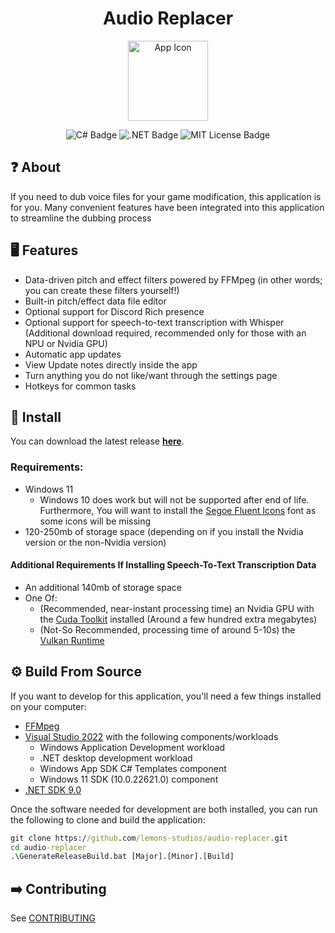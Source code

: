 <!--suppress ALL -->
<h1 align="center">Audio Replacer</h1>

<p align="center">
<img alt="App Icon" src="https://raw.githubusercontent.com/lemons-studios/audio-replacer/refs/heads/main/Assets/AppIcon.ico" width="128">
</p>

<p align="center">
  <img src="https://img.shields.io/badge/c%23-%23239120.svg?style=for-the-badge&logo=csharp&logoColor=white" alt="C# Badge">
  <img src="https://img.shields.io/badge/.NET-5C2D91?style=for-the-badge&logo=.net&logoColor=white" alt=".NET Badge">
  <img src="https://img.shields.io/badge/MIT-green?style=for-the-badge" alt="MIT License Badge">
</p>

## ❓ About
If you need to dub voice files for your game modification, this application is for you. Many convenient features have been integrated into this application to streamline the dubbing process

## 🖥️ Features
- Data-driven pitch and effect filters powered by FFMpeg (in other words; you can create these filters yourself!)
- Built-in pitch/effect data file editor
- Optional support for Discord Rich presence
- Optional support for speech-to-text transcription with Whisper (Additional download required, recommended only for those with an NPU or Nvidia GPU)
- Automatic app updates
- View Update notes directly inside the app
- Turn anything you do not like/want through the settings page
- Hotkeys for common tasks
  
## 💾 Install
You can download the latest release [**here**](https://github.com/lemons-studios/audio-replacer-2/releases/latest).
### Requirements:
- Windows 11 
    - Windows 10 does work but will not be supported after end of life. Furthermore, You will want to install the [Segoe Fluent Icons](https://aka.ms/SegoeFluentIcons) font as some icons will be missing
- 120-250mb of storage space (depending on if you install the Nvidia version or the non-Nvidia version)
#### Additional Requirements If Installing Speech-To-Text Transcription Data
- An additional 140mb of storage space
- One Of:
  - (Recommended, near-instant processing time) an Nvidia GPU with the [Cuda Toolkit](https://developer.nvidia.com/cuda-downloads) installed (Around a few hundred extra megabytes)
  - (Not-So Recommended, processing time of around 5-10s) the [Vulkan Runtime](https://vulkan.lunarg.com/sdk/home)

## ⚙️ Build From Source
If you want to develop for this application, you'll need a few things installed on your computer:
- [FFMpeg](https://ffmpeg.org)
- [Visual Studio 2022](https://visualstudio.microsoft.com/vs/) with the following components/workloads
     - Windows Application Development workload
     - .NET desktop development workload
     - Windows App SDK C# Templates component
     - Windows 11 SDK (10.0.22621.0) component
- [.NET SDK 9.0](https://dotnet.microsoft.com/en-us/download)

Once the software needed for development are both installed, you can run the following to clone and build the application:
```cmd
git clone https://github.com/lemons-studios/audio-replacer.git
cd audio-replacer 
.\GenerateReleaseBuild.bat [Major].[Minor].[Build]
```

## ➡️ Contributing
See [CONTRIBUTING](https://github.com/lemons-studios/audio-replacer/blob/main/CONTRIBUTING.md)

